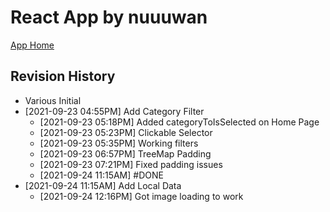 # React App by nuuuwan

[App Home](https://nuuuwan.github.io/startups_lk_app)

## Revision History

* Various Initial
* [2021-09-23 04:55PM] Add Category Filter
  *  [2021-09-23 05:18PM] Added categoryToIsSelected on Home Page
  *  [2021-09-23 05:23PM] Clickable Selector
  *  [2021-09-23 05:35PM] Working filters
  *  [2021-09-23 06:57PM] TreeMap Padding
  *  [2021-09-23 07:21PM] Fixed padding issues
  *  [2021-09-24 11:15AM] #DONE
* [2021-09-24 11:15AM] Add Local Data
  *  [2021-09-24 12:16PM] Got image loading to work
